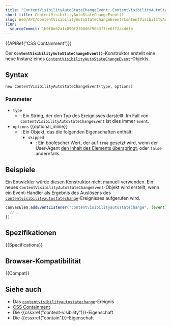 ```yaml
---
title: "ContentVisibilityAutoStateChangeEvent: ContentVisibilityAutoStateChangeEvent() Konstruktor"
short-title: ContentVisibilityAutoStateChangeEvent()
slug: Web/API/ContentVisibilityAutoStateChangeEvent/ContentVisibilityAutoStateChangeEvent
l10n:
  sourceCommit: 1b9f8e62afc890f2f00d6f9043f3ce0ff2ac4dfb
---
```


{{APIRef("CSS Containment")}}

Der **`ContentVisibilityAutoStateChangeEvent()`**-Konstruktor erstellt eine neue Instanz eines [`ContentVisibilityAutoStateChangeEvent`](/de/docs/Web/API/ContentVisibilityAutoStateChangeEvent)-Objekts.

## Syntax

```js-nolint
new ContentVisibilityAutoStateChangeEvent(type, options)
```

### Parameter

- `type`
  - : Ein String, der den Typ des Ereignisses darstellt. Im Fall von `ContentVisibilityAutoStateChangeEvent` ist dies immer `event`.
- `options` {{optional_inline}}
  - : Ein Objekt, das die folgenden Eigenschaften enthält:
    - `skipped`
      - : Ein boolescher Wert, der auf `true` gesetzt wird, wenn der User-Agent [den Inhalt des Elements überspringt](/de/docs/Web/CSS/CSS_containment/Using_CSS_containment#skips_its_contents), oder `false` andernfalls.

## Beispiele

Ein Entwickler würde diesen Konstruktor nicht manuell verwenden. Ein neues `ContentVisibilityAutoStateChangeEvent`-Objekt wird erstellt, wenn ein Event-Handler als Ergebnis des Auslösens des [`contentvisibilityautostatechange`](/de/docs/Web/API/Element/contentvisibilityautostatechange_event)-Ereignisses aufgerufen wird.

```js
canvasElem.addEventListener("contentvisibilityautostatechange", (event) => {
  // …
});
```

## Spezifikationen

{{Specifications}}

## Browser-Kompatibilität

{{Compat}}

## Siehe auch

- Das [`contentvisibilityautostatechange`](/de/docs/Web/API/Element/contentvisibilityautostatechange_event)-Ereignis
- [CSS Containment](/de/docs/Web/CSS/CSS_containment)
- Die {{cssxref("content-visibility")}}-Eigenschaft
- Die {{cssxref("contain")}}-Eigenschaft
